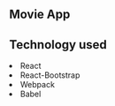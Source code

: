 ## Movie App

## Technology used
<li> React </li>
<li> React-Bootstrap </li>
<li> Webpack </li>
<li> Babel </li>
